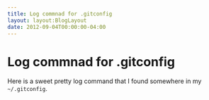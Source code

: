 ```yaml
---
title: Log commnad for .gitconfig
layout: layout:BlogLayout
date: 2012-09-04T00:00:00-04:00
---
```


# Log commnad for .gitconfig

Here is a sweet pretty log command that I found somewhere in my `~/.gitconfig`.

<script src="https://gist.github.com/3658683.js?file=.gitconfig"> </script>
